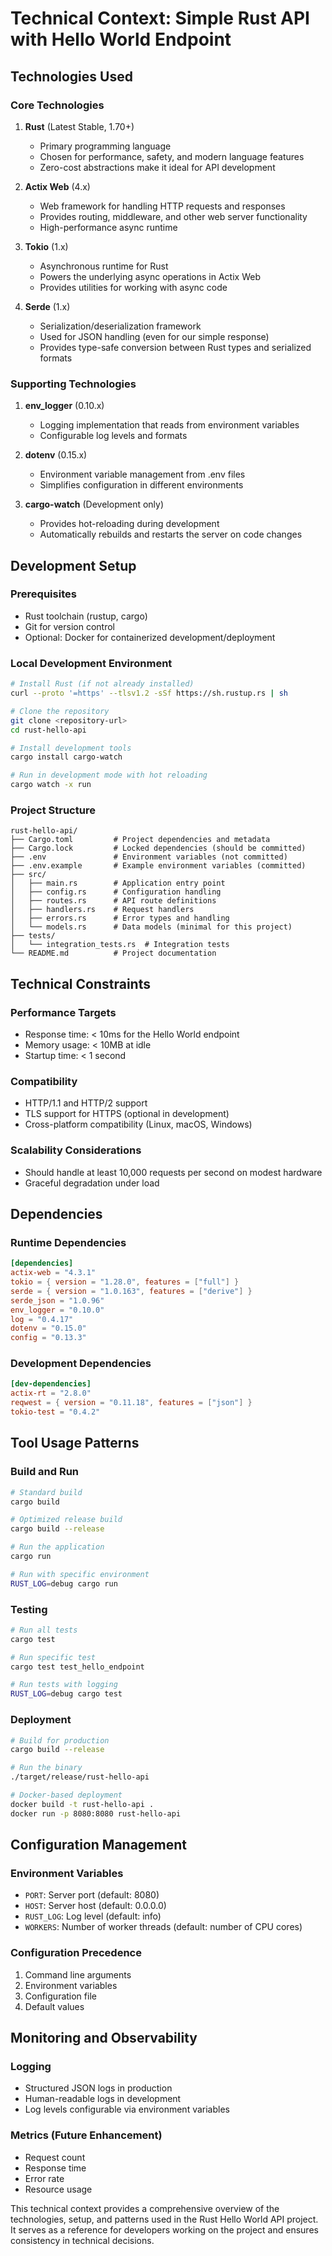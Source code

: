 # Technical Context: Simple Rust API with Hello World Endpoint

## Technologies Used

### Core Technologies
1. **Rust** (Latest Stable, 1.70+)
   - Primary programming language
   - Chosen for performance, safety, and modern language features
   - Zero-cost abstractions make it ideal for API development

2. **Actix Web** (4.x)
   - Web framework for handling HTTP requests and responses
   - Provides routing, middleware, and other web server functionality
   - High-performance async runtime

3. **Tokio** (1.x)
   - Asynchronous runtime for Rust
   - Powers the underlying async operations in Actix Web
   - Provides utilities for working with async code

4. **Serde** (1.x)
   - Serialization/deserialization framework
   - Used for JSON handling (even for our simple response)
   - Provides type-safe conversion between Rust types and serialized formats

### Supporting Technologies
1. **env_logger** (0.10.x)
   - Logging implementation that reads from environment variables
   - Configurable log levels and formats

2. **dotenv** (0.15.x)
   - Environment variable management from .env files
   - Simplifies configuration in different environments

3. **cargo-watch** (Development only)
   - Provides hot-reloading during development
   - Automatically rebuilds and restarts the server on code changes

## Development Setup

### Prerequisites
- Rust toolchain (rustup, cargo)
- Git for version control
- Optional: Docker for containerized development/deployment

### Local Development Environment
```bash
# Install Rust (if not already installed)
curl --proto '=https' --tlsv1.2 -sSf https://sh.rustup.rs | sh

# Clone the repository
git clone <repository-url>
cd rust-hello-api

# Install development tools
cargo install cargo-watch

# Run in development mode with hot reloading
cargo watch -x run
```

### Project Structure
```
rust-hello-api/
├── Cargo.toml         # Project dependencies and metadata
├── Cargo.lock         # Locked dependencies (should be committed)
├── .env               # Environment variables (not committed)
├── .env.example       # Example environment variables (committed)
├── src/
│   ├── main.rs        # Application entry point
│   ├── config.rs      # Configuration handling
│   ├── routes.rs      # API route definitions
│   ├── handlers.rs    # Request handlers
│   ├── errors.rs      # Error types and handling
│   └── models.rs      # Data models (minimal for this project)
├── tests/
│   └── integration_tests.rs  # Integration tests
└── README.md          # Project documentation
```

## Technical Constraints

### Performance Targets
- Response time: < 10ms for the Hello World endpoint
- Memory usage: < 10MB at idle
- Startup time: < 1 second

### Compatibility
- HTTP/1.1 and HTTP/2 support
- TLS support for HTTPS (optional in development)
- Cross-platform compatibility (Linux, macOS, Windows)

### Scalability Considerations
- Should handle at least 10,000 requests per second on modest hardware
- Graceful degradation under load

## Dependencies

### Runtime Dependencies
```toml
[dependencies]
actix-web = "4.3.1"
tokio = { version = "1.28.0", features = ["full"] }
serde = { version = "1.0.163", features = ["derive"] }
serde_json = "1.0.96"
env_logger = "0.10.0"
log = "0.4.17"
dotenv = "0.15.0"
config = "0.13.3"
```

### Development Dependencies
```toml
[dev-dependencies]
actix-rt = "2.8.0"
reqwest = { version = "0.11.18", features = ["json"] }
tokio-test = "0.4.2"
```

## Tool Usage Patterns

### Build and Run
```bash
# Standard build
cargo build

# Optimized release build
cargo build --release

# Run the application
cargo run

# Run with specific environment
RUST_LOG=debug cargo run
```

### Testing
```bash
# Run all tests
cargo test

# Run specific test
cargo test test_hello_endpoint

# Run tests with logging
RUST_LOG=debug cargo test
```

### Deployment
```bash
# Build for production
cargo build --release

# Run the binary
./target/release/rust-hello-api

# Docker-based deployment
docker build -t rust-hello-api .
docker run -p 8080:8080 rust-hello-api
```

## Configuration Management

### Environment Variables
- `PORT`: Server port (default: 8080)
- `HOST`: Server host (default: 0.0.0.0)
- `RUST_LOG`: Log level (default: info)
- `WORKERS`: Number of worker threads (default: number of CPU cores)

### Configuration Precedence
1. Command line arguments
2. Environment variables
3. Configuration file
4. Default values

## Monitoring and Observability

### Logging
- Structured JSON logs in production
- Human-readable logs in development
- Log levels configurable via environment variables

### Metrics (Future Enhancement)
- Request count
- Response time
- Error rate
- Resource usage

This technical context provides a comprehensive overview of the technologies, setup, and patterns used in the Rust Hello World API project. It serves as a reference for developers working on the project and ensures consistency in technical decisions.
